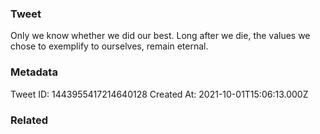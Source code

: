 ### Tweet
Only we know whether we did our best. Long after we die, the values we chose to exemplify to ourselves, remain eternal.

### Metadata
Tweet ID: 1443955417214640128
Created At: 2021-10-01T15:06:13.000Z

### Related

